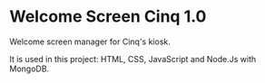 # Welcome Screen Cinq 1.0

Welcome screen manager for Cinq's kiosk.

It is used in this project: HTML, CSS, JavaScript and Node.Js with MongoDB.
